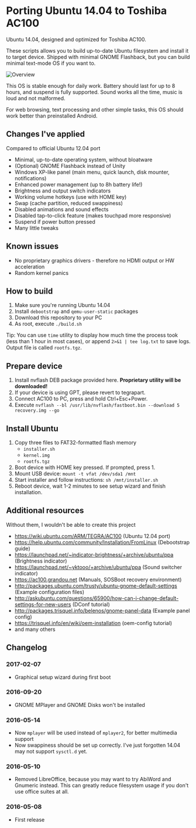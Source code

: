 # Porting Ubuntu 14.04 to Toshiba AC100

Ubuntu 14.04, designed and optimized for Toshiba AC100.

These scripts allows you to build up-to-date Ubuntu filesystem and install it to target device. Shipped with minimal GNOME Flashback, but you can build minimal text-mode OS if you want to.

![Overview](https://github.com/nthchild/ubuntu-ac100/raw/master/screen.png)

This OS is stable enough for daily work. Battery should last for up to 8 hours, and suspend is fully supported. Sound works all the time, music is loud and not malformed. 

For web browsing, text processing and other simple tasks, this OS should work better than preinstalled Android.

## Changes I've applied

Compared to official Ubuntu 12.04 port

- Minimal, up-to-date operating system, without bloatware
- (Optional) GNOME Flashback instead of Unity 
- Windows XP-like panel (main menu, quick launch, disk mounter, notifications)
- Enhanced power management (up to 8h battery life!)
- Brightness and output switch indicators
- Working volume hotkeys (use with HOME key)
- Swap (cache partition, reduced swappiness)
- Disabled animations and sound effects
- Disabled tap-to-click feature (makes touchpad more responsive)
- Suspend if power button pressed
- Many little tweaks

## Known issues

- No proprietary graphics drivers - therefore no HDMI output or HW acceleration
- Random kernel panics

## How to build

1. Make sure you're running Ubuntu 14.04
2. Install `debootstrap` and `qemu-user-static` packages
3. Download this repository to your PC
4. As root, execute `./build.sh`

Tip: You can use `time` utility to display how much time the process took (less than 1 hour in most cases), or append `2>&1 | tee log.txt` to save logs. Output file is called `rootfs.tgz`.

## Prepare device

1. Install nvflash DEB package provided here. **Proprietary utility will be downloaded!**
2. If your device is using GPT, please revert to tegrapart.
3. Connect AC100 to PC, press and hold Ctrl+Esc+Power.
4. Execute `nvflash --bl /usr/lib/nvflash/fastboot.bin --download 5 recovery.img --go`

## Install Ubuntu

1. Copy three files to FAT32-formatted flash memory
   - `installer.sh`
   - `kernel.img`
   - `rootfs.tgz`
2. Boot device with HOME key pressed. If prompted, press 1.
3. Mount USB device: `mount -t vfat /dev/sda1 /mnt`
4. Start installer and follow instructions: `sh /mnt/installer.sh`
5. Reboot device, wait 1-2 minutes to see setup wizard and finish installation.

## Additional resources

Without them, I wouldn't be able to create this project

- https://wiki.ubuntu.com/ARM/TEGRA/AC100 (Ubuntu 12.04 port)
- https://help.ubuntu.com/community/Installation/FromLinux (Debootstrap guide)
- https://launchpad.net/~indicator-brightness/+archive/ubuntu/ppa (Brightness indicator)
- https://launchpad.net/~yktooo/+archive/ubuntu/ppa (Sound switcher indicator)
- https://ac100.grandou.net (Manuals, SOSBoot recovery environment)
- http://packages.ubuntu.com/trusty/ubuntu-gnome-default-settings (Example configuration files)
- http://askubuntu.com/questions/65900/how-can-i-change-default-settings-for-new-users (DConf tutorial)
- http://packages.trisquel.info/belenos/gnome-panel-data (Example panel config)
- https://trisquel.info/en/wiki/oem-installation (oem-config tutorial)
- and many others

## Changelog

### 2017-02-07

- Graphical setup wizard during first boot

### 2016-09-20

- GNOME MPlayer and GNOME Disks won't be installed

### 2016-05-14

- Now `mplayer` will be used instead of `mplayer2`, for better multimedia support
- Now swappiness should be set up correctly. I've just forgotten 14.04 may not support `sysctl.d` yet.

### 2016-05-10

- Removed LibreOffice, because you may want to try AbiWord and Gnumeric instead. This can greatly reduce filesystem usage if you don't use office suites at all.

### 2016-05-08

- First release
